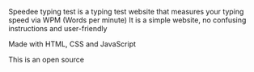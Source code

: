 Speedee typing test is a typing test website that measures your typing speed via WPM (Words per minute)
It is a simple website, no confusing instructions and user-friendly

Made with HTML, CSS and JavaScript

This is an open source
